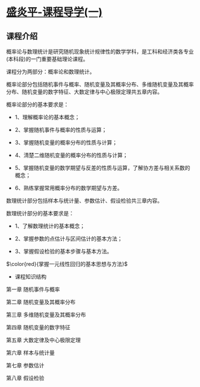 # [盛炎平-课程导学(一)](https://www.bilibili.com/video/BV1XJ411173b?p=1)

## 课程介绍

概率论与数理统计是研究随机现象统计规律性的数学学科，是工科和经济类各专业(本科段)的一门重要基础理论课程。

课程分为两部分：概率论和数理统计。

概率论部分包括随机事件与概率、随机变量及其概率分布、多维随机变量及其概率分布、随机变量的数字特征、大数定律与中心极限定理共五章内容。

概率论部分的基本要求是：

- 1、理解概率论的基本概念；

- 2、掌握随机事件与概率的性质与运算；

- 3、掌握随机变量的概率分布的性质与计算；

- 4、清楚二维随机变量的概率分布的性质与计算；

- 5、掌握随机变量的数学期望与反差的性质与运算，了解协方差与相关系数的概念；

- 6、熟练掌握常用概率分布的数学期望与方差。

数理统计部分包括样本与统计量、参数估计、假设检验共三章内容。

数理统计部分的基本要求是：

- 1、了解数理统计的基本概念；

- 2、掌握参数的点估计与区间估计的基本方法；

- 3、掌握假设检验的基本步骤与基本方法。

$\color{red}{掌握一元线性回归的基本思想与方法}$

- 课程知识结构

第一章  随机事件与概率

第二章  随机变量及其概率分布

第三章  多维随机变量及其概率分布

第四章  随机变量的数字特征

第五章  大数定律及中心极限定理

第六章 样本与统计量

第七章 参数估计

第八章 假设检验
